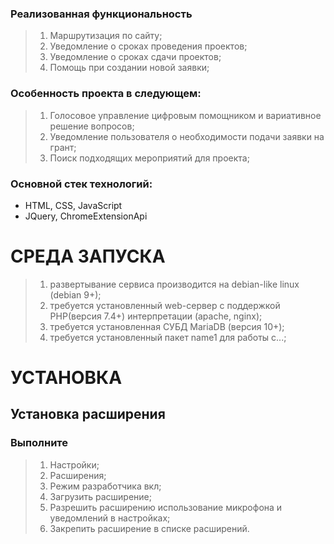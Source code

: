 ### Реализованная функциональность
> 1. Маршрутизация по сайту;
> 2. Уведомление о сроках проведения проектов;
> 3. Уведомление о сроках сдачи проектов;
> 4. Помощь при создании новой заявки;


### Особенность проекта в следующем:
> 1. Голосовое управление цифровым помощником и вариативное решение вопросов;
> 2. Уведомление пользователя о необходимости подачи заявки на грант;
> 3. Поиск подходящих мероприятий для проекта;

### Основной стек технологий:
* HTML, CSS, JavaScript
* JQuery, ChromeExtensionApi


# СРЕДА ЗАПУСКА
> 1. развертывание сервиса производится на debian-like linux (debian 9+);
> 2. требуется установленный web-сервер с поддержкой PHP(версия 7.4+) интерпретации (apache, nginx);
> 3. требуется установленная СУБД MariaDB (версия 10+);
> 4. требуется установленный пакет name1 для работы с...;

# УСТАНОВКА
## Установка расширения
### Выполните 
> 1. Настройки;
> 2. Расширения;
> 3. Режим разработчика вкл;
> 4. Загрузить расширение;
> 5. Разрешить расширению использование микрофона и уведомлений в настройках;
> 6. Закрепить расширение в списке расширений.

